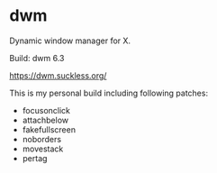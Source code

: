# dwm
Dynamic window manager for X.

Build: dwm 6.3

https://dwm.suckless.org/

This is my personal build including following patches:

 * focusonclick
 * attachbelow
 * fakefullscreen
 * noborders
 * movestack
 * pertag
